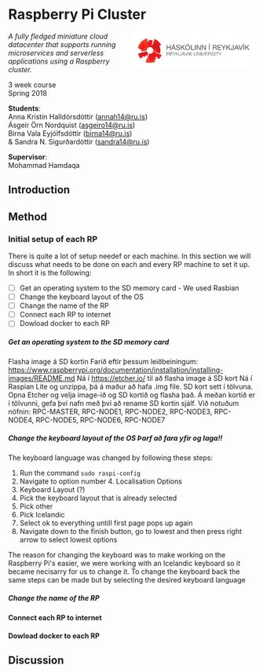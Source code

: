 
# Raspberry Pi Cluster
<img src="/RUlogo.png" align="right" width="250"/>  

*A fully fledged miniature cloud datacenter that supports running microservices and serverless applications using a Raspberry cluster.*

3 week course  
Spring 2018 

**Students**:  
Anna Kristín Halldórsdóttir (annah14@ru.is)  
Ásgeir Örn Nordquist (asgeiro14@ru.is)  
Birna Vala Eyjólfsdóttir (birna14@ru.is)   
& Sandra N. Sigurðardóttir (sandra14@ru.is)  

**Supervisor**:  
Mohammad Hamdaqa

## Introduction 


## Method 

### Initial setup of each RP
There is quite a lot of setup needef or each machine. In this section we will discuss what needs to be done on each and every RP machine to set it up. In short it is the following: 

- [ ] Get an operating system to the SD memory card - We used Rasbian
- [ ] Change the keyboard layout of the OS
- [ ] Change the name of the RP
- [ ] Connect each RP to internet
- [ ] Dowload docker to each RP

##### Get an operating system to the SD memory card
Flasha image á SD kortin
Farið eftir þessum leiðbeiningum:
https://www.raspberrypi.org/documentation/installation/installing-images/README.md 
Ná í https://etcher.io/ til að flasha image á SD kort
Ná í Raspian Lite og unzippa, þá á maður að hafa .img file.
SD kort sett í tölvuna. Opna Etcher og velja image-ið og SD kortið og flasha það. 
Á meðan kortið er í tölvunni, gefa því nafn með því að rename SD kortin sjálf. Við notuðum nöfnin: 
RPC-MASTER, 
RPC-NODE1, RPC-NODE2, RPC-NODE3, RPC-NODE4, RPC-NODE5, RPC-NODE6, RPC-NODE7
##### Change the keyboard layout of the OS Þarf að fara yfir og laga!!
The keyboard language was changed by following these steps:
1. Run the command ``` sudo raspi-config ```
2. Navigate to option number 4. Localisation Options
3. Keyboard Layout (?)
4. Pick the keyboard layout that is already selected
5. Pick other
6. Pick Icelandic
7. Select ok to everything untill first page pops up again
8. Navigate down to the finish button, go to lowest and then press right arrow to select lowest options 

The reason for changing the keyboard was to make working on the Raspberry Pi's easier, we were working with an Icelandic keyboard so it became necisarry for us to change it. To change the keyboard back the same steps can be made but by selecting the desired keyboard language
##### Change the name of the RP
#### Connect each RP to internet
#### Dowload docker to each RP




## Discussion 



